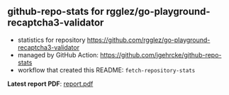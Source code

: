 ## github-repo-stats for rgglez/go-playground-recaptcha3-validator

- statistics for repository https://github.com/rgglez/go-playground-recaptcha3-validator
- managed by GitHub Action: https://github.com/jgehrcke/github-repo-stats
- workflow that created this README: `fetch-repository-stats`

**Latest report PDF**: [report.pdf](https://github.com/rgglez/rgglez/raw/github-repo-stats/rgglez/go-playground-recaptcha3-validator/latest-report/report.pdf)

